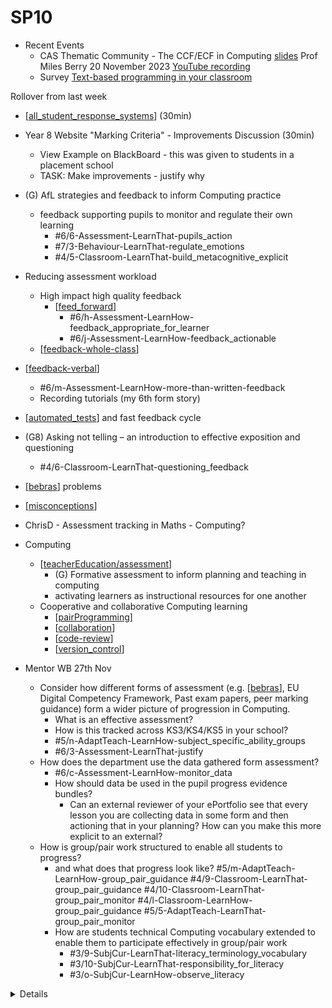 SP10
====

* Recent Events
    * CAS Thematic Community - The CCF/ECF in Computing [slides](https://docs.google.com/presentation/d/189d9suxE7p5x34LJ30Eb_KCD2QDuRnYbwoQ7PGGQXtE/edit) Prof Miles Berry  20 November 2023 [YouTube recording](https://www.youtube.com/watch?v=7vyzIqdSiwU)
    * Survey [Text-based programming in your classroom](https://form.raspberrypi.org/4873622)

Rollover from last week

* [[all_student_response_systems]] (30min)
* Year 8 Website "Marking Criteria" - Improvements Discussion (30min)
    * View Example on BlackBoard - this was given to students in a placement school
    * TASK: Make improvements - justify why
* (G) AfL strategies and feedback to inform Computing practice
    * feedback supporting pupils to monitor and regulate their own learning
        * #6/6-Assessment-LearnThat-pupils_action
        * #7/3-Behaviour-LearnThat-regulate_emotions
        * #4/5-Classroom-LearnThat-build_metacognitive_explicit
* Reducing assessment workload
    * High impact high quality feedback
        * [[feed_forward]]
            * #6/h-Assessment-LearnHow-feedback_appropriate_for_learner
            * #6/j-Assessment-LearnHow-feedback_actionable
    * [[feedback-whole-class]]
* [[feedback-verbal]]
    * #6/m-Assessment-LearnHow-more-than-written-feedback
    * Recording tutorials (my 6th form story)
* [[automated_tests]] and fast feedback cycle
* (G8) Asking not telling – an introduction to effective exposition and questioning
    * #4/6-Classroom-LearnThat-questioning_feedback
* [[bebras]] problems
* [[misconceptions]]
* ChrisD - Assessment tracking in Maths - Computing?


* Computing
    * [[teacherEducation/assessment]]
        * (G) Formative assessment to inform planning and teaching in computing
        * activating learners as instructional resources for one another
    * Cooperative and collaborative Computing learning
        * [[pairProgramming]]
        * [[collaboration]]
        * [[code-review]]
        * [[version_control]]
* Mentor WB 27th Nov
    * Consider how different forms of assessment (e.g. [[bebras]], EU Digital Competency Framework, Past exam papers, peer marking guidance) form a wider picture of progression in Computing.
        * What is an effective assessment?
        * How is this tracked across KS3/KS4/KS5 in your school?
        * #5/n-AdaptTeach-LearnHow-subject_specific_ability_groups
        * #6/3-Assessment-LearnThat-justify
    * How does the department use the data gathered form assessment?
        * #6/c-Assessment-LearnHow-monitor_data
        * How should data be used in the pupil progress evidence bundles?
            * Can an external reviewer of your ePortfolio see that every lesson you are collecting data in some form and then actioning that in your planning? How can you make this more explicit to an external?
    * How is group/pair work structured to enable all students to progress?
        * and what does that progress look like?
        #5/m-AdaptTeach-LearnHow-group_pair_guidance
        #4/9-Classroom-LearnThat-group_pair_guidance
        #4/10-Classroom-LearnThat-group_pair_monitor
        #4/l-Classroom-LearnHow-group_pair_guidance
        #5/5-AdaptTeach-LearnThat-group_pair_monitor
        * How are students technical Computing vocabulary extended to enable them to participate effectively in group/pair work
            * #3/9-SubjCur-LearnThat-literacy_terminology_vocabulary
            * #3/10-SubjCur-LearnThat-responsibility_for_literacy
            * #3/o-SubjCur-LearnHow-observe_literacy


<details>

Old
===

* Weekley Mentor Meeting
    * Mentor led foci - 21st November
        * Where do many of the subject misconceptions originate? How can you anticipate them?
        * How are misconceptions used positively in learning in subject department? What effective strategies are being used?
    * Mentor led foci - 28st November
        * Exploration of formal assessment processes and exam board specifications - What is an effective assessment?
        * How is assessment integrated into the department? How do we use the data gathered?
        * How should data be used in the pupil progress evidence bundles?

* Overview in spec
    * Formative assessment to inform planning and teaching in subject
    * Sequencing and structuring learning in subject

* Overview Today
    * Subject Pedagogy - Module Evaluation (15min)
    * Guest Speaker (1 hour)
        * Tommy - Computer Science Stand-up Comedian, Lecturer and AI Master Student at Kent
    * [[assessment_markscheme]] 1.5 hours
    * [[automated_tests]] 1 hour
    * [[pairProgramming]] 1 hour
        * Following 'Formative Assessment' -> Activating students as participants of their own learning
        * Guidance/Roles of pairs

* Code Reference


* The biggest Misconception
    * Using Google and as "Answer engine" not a "Search engine"
        * They are not the answers

</details>

[//begin]: # "Autogenerated link references for markdown compatibility"
[all_student_response_systems]: all_student_response_systems.md "all_student_response_systems"
[feed_forward]: feed_forward.md "feed_forward"
[feedback-whole-class]: feedback-whole-class.md "Feedback - Whole Class"
[feedback-verbal]: feedback-verbal.md "feedback-verbal"
[automated_tests]: automated_tests.md "automated_tests"
[bebras]: bebras.md "bebras"
[misconceptions]: misconceptions.md "Misconceptions"
[teacherEducation/assessment]: assessment.md "Assessment"
[pairProgramming]: pairProgramming.md "Further Reading"
[collaboration]: collaboration.md "Collaboration"
[code-review]: code-review.md "code-review"
[version_control]: version_control.md "Version Control"
[assessment_markscheme]: assessment_markscheme.md "assessment_markscheme"
[//end]: # "Autogenerated link references"